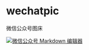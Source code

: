 # wechatpic
微信公众号图床


[![微信公众号 Markdown 编辑器](https://user-images.githubusercontent.com/1680273/188264183-a6b8cb6a-92e1-4a73-afc5-4f0234b26ed3.png)](https://jaywcjlove.github.io/wxmp)
